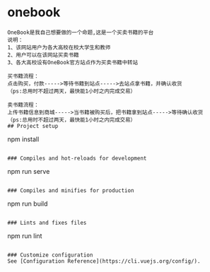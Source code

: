 # onebook
```
OneBook是我自己想要做的一个命题,这是一个买卖书籍的平台
说明：
1、该网站用户为各大高校在校大学生和教师
2、用户可以在该网站买卖书籍
3、各大高校设有OneBook官方站点作为买卖书籍中转站

买书籍流程：
点击购买，付款----->等待书籍到站点----->去站点拿书籍，并确认收货
（ps:总用时不超过两天，最快能1小时之内完成交易）

卖书籍流程：
上传书籍信息到商城----->当书籍被购买后，把书籍拿到站点----->等待确认收货
（ps:总用时不超过两天，最快能1小时之内完成交易）
## Project setup
```
npm install
```

### Compiles and hot-reloads for development
```
npm run serve
```

### Compiles and minifies for production
```
npm run build
```

### Lints and fixes files
```
npm run lint
```

### Customize configuration
See [Configuration Reference](https://cli.vuejs.org/config/).
